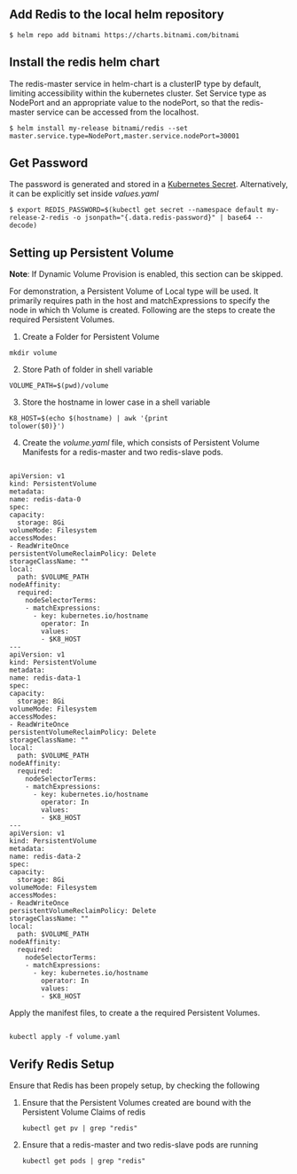 <h2>Add Redis to the local helm repository</h2>
<code>$ helm repo add bitnami https://charts.bitnami.com/bitnami</code>

<h2>Install the redis helm chart</h2>
<p>The redis-master service in helm-chart is a clusterIP type by default, limiting accessibility within the kubernetes cluster. Set Service type as NodePort and an appropriate value to the nodePort, so that the redis-master service can be accessed from the localhost.</p>
<code>$ helm install my-release bitnami/redis --set master.service.type=NodePort,master.service.nodePort=30001</code>

<h2>Get Password</h2>
<p>The password is generated and stored in a <a href="https://kubernetes.io/docs/concepts/configuration/secret/">Kubernetes Secret</a>. Alternatively, it can be explicitly set inside <i>values.yaml</i> </p>
<code>$ export REDIS_PASSWORD=$(kubectl get secret --namespace default my-release-2-redis -o jsonpath="{.data.redis-password}" | base64 --decode)</code>

<h2>Setting up Persistent Volume</h2>

<b>Note</b>: If Dynamic Volume Provision is enabled, this section can be skipped. 
<p>For demonstration, a Persistent Volume of Local type will be used. It primarily requires path in the host and matchExpressions to specify the node in which th Volume is created. Following are the steps to create the required Persistent Volumes.</p> 

1. <p>Create a Folder for Persistent Volume</p>
<code>mkdir volume</code>

2. <p>Store Path of folder in shell variable</p>
<code>VOLUME_PATH=$(pwd)/volume</code>

3. <p>Store the hostname in lower case in a shell variable</p>
<code>K8_HOST=$(echo $(hostname) | awk '{print tolower($0)}')</code>

4. Create the <i>volume.yaml</i> file, which consists of Persistent Volume Manifests for a redis-master and two redis-slave pods.
<pre><code>
apiVersion: v1
kind: PersistentVolume
metadata:
name: redis-data-0
spec:
capacity:
  storage: 8Gi
volumeMode: Filesystem
accessModes:
- ReadWriteOnce
persistentVolumeReclaimPolicy: Delete
storageClassName: ""
local:
  path: $VOLUME_PATH
nodeAffinity:
  required:
    nodeSelectorTerms:
    - matchExpressions:
      - key: kubernetes.io/hostname
        operator: In
        values:
        - $K8_HOST
---
apiVersion: v1
kind: PersistentVolume
metadata:
name: redis-data-1
spec:
capacity:
  storage: 8Gi
volumeMode: Filesystem
accessModes:
- ReadWriteOnce
persistentVolumeReclaimPolicy: Delete
storageClassName: ""
local:
  path: $VOLUME_PATH
nodeAffinity:
  required:
    nodeSelectorTerms:
    - matchExpressions:
      - key: kubernetes.io/hostname
        operator: In
        values:
        - $K8_HOST
---
apiVersion: v1
kind: PersistentVolume
metadata:
name: redis-data-2
spec:
capacity:
  storage: 8Gi
volumeMode: Filesystem
accessModes:
- ReadWriteOnce
persistentVolumeReclaimPolicy: Delete
storageClassName: ""
local:
  path: $VOLUME_PATH
nodeAffinity:
  required:
    nodeSelectorTerms:
    - matchExpressions:
      - key: kubernetes.io/hostname
        operator: In
        values:
        - $K8_HOST
</code></pre>

<p>Apply the manifest files, to create a the required Persistent Volumes.</p>
<pre><code>
kubectl apply -f volume.yaml
</code></pre>

<h2>Verify Redis Setup</h2>
<p>Ensure that Redis has been propely setup, by checking the following</p>

1. <p>Ensure that the Persistent Volumes created are bound with the Persistent Volume Claims of redis</p>
    <code>kubectl get pv | grep "redis"</code>
2. <p>Ensure that a redis-master and two redis-slave pods are running</p>
    <code>kubectl get pods | grep "redis"</code>
 


